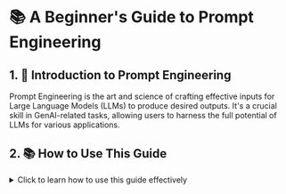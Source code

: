 # 📚 A Beginner's Guide to Prompt Engineering

## 1. 💬 Introduction to Prompt Engineering

Prompt Engineering is the art and science of crafting effective inputs for Large Language Models (LLMs) to produce desired outputs. It's a crucial skill in GenAI-related tasks, allowing users to harness the full potential of LLMs for various applications.

## 2. 📚 How to Use This Guide

<details>
<summary>Click to learn how to use this guide effectively</summary>


Follow these steps to make the most of this comprehensive prompt engineering guide:

1. 📖 **Understand the Basics**: Start with the introduction and fundamentals sections to grasp the core concepts of prompt engineering.
2. 🧠 **Explore Techniques**: Dive into each prompt technique, understanding its explanation, key points, and advantages.
3. 👀 **Study Examples**: For each technique, examine the provided user input and AI output examples to see how they work in practice.
4. 💼 **Apply to Work**: Use the work-related example for each technique to understand its professional applications.
5. 🏠 **Try in Daily Life**: Experiment with the lifestyle example to see how each technique can be used in personal scenarios.
6. 🛠️ **Practice and Refine**: Start crafting your own prompts using the templates and examples provided, iterating and improving as you go.

</details>
